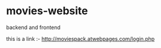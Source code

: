 # movies-website
backend and frontend

this is a link :- http://moviespack.atwebpages.com/login.php


